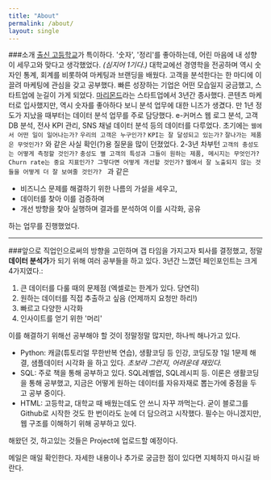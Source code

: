 ```yaml
---
title: "About"
permalink: /about/
layout: single
---
```


###소개
[출신 고등학교](http://daedong.kr/index.do)가 특이하다. '숫자', '정리'를 좋아하는데, 어린 마음에 내 성향이 세무고와 맞다고 생각했었다. _(심지어 1기다.)_
대학교에선 경영학을 전공하며 역시 숫자인 통계, 회계를 비롯하여 마케팅과 브랜딩을 배웠다. 고객을 분석한다는 한 마디에 이끌려 마케팅에 관심을 갖고 공부했다. 빠른 성장하는 기업은 어떤 모습일지 궁금했고, 스타트업에 눈길이 가게 되었다.
<a>
[마리몬드](https://marymond.kr/main/index)라는 스타트업에서 3년간 종사했다. 콘텐츠 마케터로 입사했지만, 역시 숫자를 좋아하다 보니 분석 업무에 대한 니즈가 생겼다. 만 1년 정도가 지났을 때부터는 데이터 분석 업무를 주로 담당했다.
e-커머스 웹 로그 분석, 고객 DB 분석, 전사 KPI 관리, SNS 채널 데이터 분석 등의 데이터를 다루었다. </a>
초기에는 `웹에서 어떤 일이 일어나는가?` `우리의 고객은 누구인가?` `KPI는 잘 달성되고 있는가?` `잘나가는 제품은 무엇인가?` 와 같은 사실 확인(?)용 질문을 많이 던졌었다.
2-3년 차부턴 `고객의 충성도는 어떻게 측정할 것인가?` `충성도 별 고객의 특성과 그들이 원하는 제품, 메시지는 무엇인가?` `Churn rate는 중요 지표인가? 그렇다면 어떻게 개선할 것인가?` `웹에서 잘 노출되지 않는 것들을 어떻게 더 잘 보여줄 것인가? ` 과 같은

* 비즈니스 문제를 해결하기 위한 나름의 가설을 세우고,
* 데이터를 찾아 이를 검증하며
* 개선 방향을 찾아 실행하며 결과를 분석하여 이를 시각화, 공유

하는 업무를 진행했었다.

* * *
###앞으로
직업인으로써의 방향을 고민하며 갭 타임을 가지고자 퇴사를 결정했고, 정말 **데이터 분석가**가 되기 위해 여러 공부들을 하고 있다.
3년간 느꼈던 페인포인트는 크게 4가지였다.:
1. 큰 데이터를 다룰 때의 문제점 (엑셀로는 한계가 있다. 당연히)
1. 원하는 데이터를 직접 추출하고 싶음 (언제까지 요청만 하리!)
1. 빠르고 다양한 시각화
1. 인사이트를 얻기 위한 '머리'

이를 해결하기 위해선 공부해야 할 것이 정말정말 많지만, 하나씩 해나가고 있다.
* Python: 캐글(튜토리얼 무한반복 연습), 생활코딩 등 인강, 코딩도장 1일 1문제 해결, 샘플데이터 시각화 을 하고 있다. _초보라 그런지, 어려운데 재밌다._
* SQL: 주로 책을 통해 공부하고 있다. SQL레벨업, SQL레시피 등. 이론은 생활코딩을 통해 공부했고, 지금은 어떻게 원하는 데이터를 자유자재로 뽑는가에 중점을 두고 공부 중이다.
* HTML: 고등학교, 대학교 때 배웠는데도 안 쓰니 자꾸 까먹는다. 굳이 블로그를 Github로 시작한 것도 한 번이라도 눈에 더 담으려고 시작했다. 필수는 아니겠지만, 웹 구조를 이해하기 위해 공부하고 있다.

해왔던 것, 하고있는 것들은 Project에 업로드할 예정이다.

메일은 매일 확인한다.
자세한 내용이나 추가로 궁금한 점이 있다면 지체하지 마시길 바란다.
